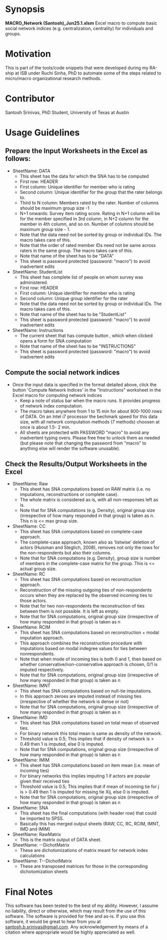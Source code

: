 # Synopsis
**MACRO_Network (Santosh)_Jun25.1.xlsm**
Excel macro to compute basic social network indices (e.g. centralization, centrality) for individuals and groups.

# Motivation
This is part of the tools/code snippets that were developed during my RA-ship at ISB under Ruchi Sinha, PhD to automate some of the steps related to micro/macro organizational research methods.

# Contributor
Santosh Srinivas, PhD Student, University of Texas at Austin

# Usage Guidelines
## Prepare the Input Worksheets in the Excel as follows:
- SheetName: DATA
  * This sheet has the data for which the SNA has to be computed
  * First row: HEADER
  * First column:  Unique identifier for member who is rating
  * Second column: Unique identifier for the group that the rater belongs to.
  * Third to N column: Members rated by the rater. Number of columns should be maximum group size -1
  * N+1 onwards: Survey item rating score. Rating in N+1 column will be for the member specified in 3rd column, in N+2 column for the member in 4th column, and so on. Number of columns should be maximum group size  - 1.
  * Note that the data need not be sorted by group or individual IDs. The macro takes care of this.
  * Note that the order of rated member IDs need not be same across raters in the same group. The macro takes care of this.
  * Note that name of the sheet has to be "DATA"
  * This sheet is password protected (password: "macro") to avoid inadvertent edits
- SheetName: StudentList
  * This sheet has complete list of people on whom survey was administered. 
  * First row: HEADER
  * First column:  Unique identifier for member who is rating
  * Second column: Unique group identifier for the rater
  * Note that the data need not be sorted by group or individual IDs. The macro takes care of this.
  * Note that name of the sheet has to be "StudentList"
  * This sheet is password protected (password: "macro") to avoid inadvertent edits
- SheetName: Instructions
  * The current sheet that has compute button , which when clicked opens a form for SNA computation
  * Note that name of the sheet has to be "INSTRUCTIONS"
  * This sheet is password protected (password: "macro") to avoid inadvertent edits
## Compute the social network indices
- Once the input data is specified in the format detailed above, click the button 'Compute Network Indices' in the "Instructions" worksheet in the Excel macro for computing network indices
  * Keep a note of status bar when the macro runs. It provides progress of network index computation. 
  * The macro takes anywhere from 1 to 15 min for about 800-1000 rows of DATA. On an Intel i7 processor the bechmark speed for this data size, with all network computation methods (7 methods) choosen at once is about 1.5- 2 min.
  * All sheets are protected with PASSWORD "macro" to avoid any inadvertent typing overs. Please free free to unlock them as needed (but please note that changing the password from "macro" to anything else will render the software unusable).
## Check the Results/Output Worksheets in the Excel
- SheetName: Raw
  * This sheet has SNA computations based on RAW matrix (i.e. no imputations, reconstructions or complete case). 
  * The whole matrix is considered as is, with all non-responses left as is.
  * Note that for SNA computations (e.g. Density), original group size (irrespective of how many responded in that group) is taken as n. This n is <= max group size.
- SheetName: CC
  * This sheet has SNA computations based on complete-case approach.
  * The complete-case approach, known also as ‘listwise’ deletion of actors (Huisman and Steglich, 2008), removes not only the rows for the non-respondents but also their columns.
  * Note that for SNA computations (e.g. Density),  group size is number of members in the complete-case matrix for the group. This is <= actual group size.
- SheetName: RC
  * This sheet has SNA computations based on reconstruction approach.
  * Reconstruction of the missing outgoing ties of non-respondents occurs when they are replaced by the observed incoming ties to those actors. 
  * Note that  for two non-respondents the reconstruction of ties between them is not possible. It is left as empty.
  * Note that for SNA computations, original group size (irrespective of how many responded in that group) is taken as n
- SheetName: RCIM
  * This sheet has SNA computations based on reconstruction + modal imputation approach.
  * This approach combines the reconstruction procedure with imputations based on modal indegree values for ties between nonrespondents.
  * Note that when mode of incoming ties is both 0 and 1, then based on whether conservative/non-conservative approach is chosen, 0/1 is imputed respectively.
  * Note that for SNA computations, original group size (irrespective of how many responded in that group) is taken as n
- SheetName: IMNT
  * This sheet has SNA computations based on null-tie imputations.
  * In this approach zeroes are imputed instead of missing ties (irrespective of whether the network is dense or not)
  * Note that for SNA computations, original group size (irrespective of how many responded in that group) is taken as n
- SheetName: IMD
  * This sheet has SNA computations based on total mean of observed ties.
  * For binary network this total mean is same as density of the network.
  * Threshold value is 0.5; This implies that if density of network is > 0.49 then 1 is imputed, else 0 is imputed.
  * Note that for SNA computations, original group size (irrespective of how many responded in that group) is taken as n
- SheetName: IMIM
  * This sheet has SNA computations based on item mean (i.e. mean of incoming ties)
  * For binary networks this implies imputing 1 if actors are popular given their received ties
  * Threshold value is 0.5; This implies that if mean of incoming tie for j is > 0.49 then 1 is imputed for missing tie Xij, else 0 is imputed.
  * Note that for SNA computations, original group size (irrespective of how many responded in that group) is taken as n
- SheetName: SNA
  * This sheet has the final computations (with header row) that could be imported to SPSS.
  * Basically this has merged output sheets (RAW, CC, RC, RCIM, IMNT, IMD and IMIM)
- SheetName: RawMatrix
  * This is the matrix output of DATA sheet. 
- SheetName: --DichotMatrix
  * These are dichotomizations of matrix meant for network index calculations
- SheetName: T--DichotMatrix
  * These are transposed matrices for those in the corresponding dichotomization sheets
# Final Notes
This software has been tested to the best of my ability. However, I assume no liability, direct or otherwise, which may result from the use of this software. The software is provided for free and as-is. If you use this software, it would be great to hear from you at santosh.b.srinivas@gmail.com. Any acknowledgement by means of a citation where appropriate would be highly appreciated as well. 





